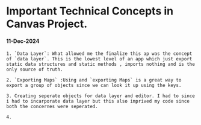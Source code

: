 
# Important Technical Concepts in Canvas Project.

#### 11-Dec-2024

    1. `Data Layer`: What allowed me the finalize this ap was the concept of `data layer`. This is the lowest level of an app which just export static data structures and static methods , imports nothing and is the only source of truth.

    2. `Exporting Maps` :Using and `exporting Maps` is a great way to export a group of objects since we can look it up using the keys.  

    3. Creating seperate objects for data layer and editor. I had to since i had to incarporate data layer but this also imprived my code since both the concernes were seperated.

    4. 